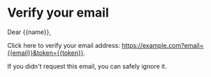 # Verify your email

Dear {{name}},

Click here to verify your email address: https://example.com?email={{email}}&token={{token}}.

If you didn't request this email, you can safely ignore it.

